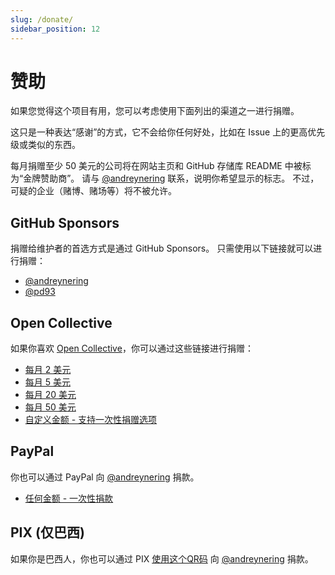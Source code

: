 ```yaml
---
slug: /donate/
sidebar_position: 12
---
```


# 赞助

如果您觉得这个项目有用，您可以考虑使用下面列出的渠道之一进行捐赠。

这只是一种表达“感谢”的方式，它不会给你任何好处，比如在 Issue 上的更高优先级或类似的东西。

每月捐赠至少 50 美元的公司将在网站主页和 GitHub 存储库 README 中被标为“金牌赞助商”。 请与 [@andreynering](https://github.com/andreynering) 联系，说明你希望显示的标志。 不过，可疑的企业（赌博、赌场等）将不被允许。

## GitHub Sponsors

捐赠给维护者的首选方式是通过 GitHub Sponsors。 只需使用以下链接就可以进行捐赠：

- [@andreynering](https://github.com/sponsors/andreynering)
- [@pd93](https://github.com/sponsors/pd93)

## Open Collective

如果你喜欢 [Open Collective](https://opencollective.com/task)，你可以通过这些链接进行捐赠：

- [每月 2 美元](https://opencollective.com/task/contribute/backer-4034/checkout)
- [每月 5 美元](https://opencollective.com/task/contribute/supporter-8404/checkout)
- [每月 20 美元](https://opencollective.com/task/contribute/sponsor-4035/checkout)
- [每月 50 美元](https://opencollective.com/task/contribute/sponsor-28775/checkout)
- [自定义金额 - 支持一次性捐赠选项](https://opencollective.com/task/donate)

## PayPal

你也可以通过 PayPal 向 [@andreynering](https://github.com/andreynering) 捐款。

- [任何金额 - 一次性捐款](https://www.paypal.com/cgi-bin/webscr?cmd=_donations&business=GSVDU63RKG45A&currency_code=USD&source=url)

## PIX (仅巴西)

如果你是巴西人，你也可以通过 PIX [使用这个QR码](/img/pix.png) 向 [@andreynering](https://github.com/andreynering) 捐款。
